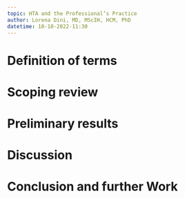 ```yaml
---
topic: HTA and the Professional’s Practice
author: Lorena Dini, MD, MScIH, HCM, PhD
datetime: 10-10-2022-11:30
---
```


# Definition of terms
# Scoping review 
# Preliminary results
# Discussion
# Conclusion and further Work
